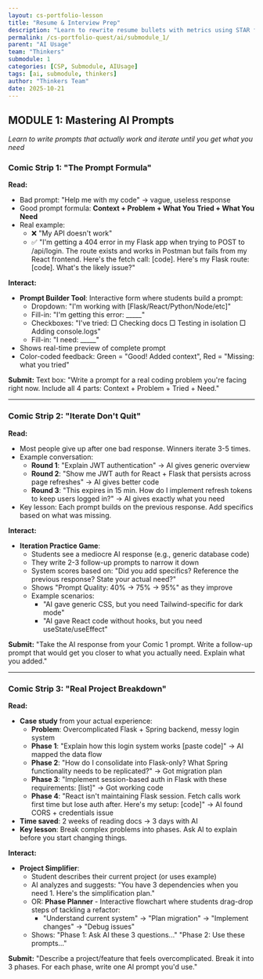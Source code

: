 ```yaml
---
layout: cs-portfolio-lesson
title: "Resume & Interview Prep"
description: "Learn to rewrite resume bullets with metrics using STAR format and prepare for the three most common interview questions by recording and analyzing your responses."
permalink: /cs-portfolio-quest/ai/submodule_1/
parent: "AI Usage"
team: "Thinkers"
submodule: 1
categories: [CSP, Submodule, AIUsage]
tags: [ai, submodule, thinkers]
author: "Thinkers Team"
date: 2025-10-21
---
```


## **MODULE 1: Mastering AI Prompts**
*Learn to write prompts that actually work and iterate until you get what you need*

### Comic Strip 1: "The Prompt Formula"
**Read:**
- Bad prompt: "Help me with my code" → vague, useless response
- Good prompt formula: **Context + Problem + What You Tried + What You Need**
- Real example:
  - ❌ "My API doesn't work"
  - ✅ "I'm getting a 404 error in my Flask app when trying to POST to /api/login. The route exists and works in Postman but fails from my React frontend. Here's the fetch call: [code]. Here's my Flask route: [code]. What's the likely issue?"

**Interact:** 
- **Prompt Builder Tool**: Interactive form where students build a prompt:
  - Dropdown: "I'm working with [Flask/React/Python/Node/etc]"
  - Fill-in: "I'm getting this error: _____"
  - Checkboxes: "I've tried: □ Checking docs □ Testing in isolation □ Adding console.logs"
  - Fill-in: "I need: _____"
- Shows real-time preview of complete prompt
- Color-coded feedback: Green = "Good! Added context", Red = "Missing: what you tried"

**Submit:**
Text box: "Write a prompt for a real coding problem you're facing right now. Include all 4 parts: Context + Problem + Tried + Need."

---

### Comic Strip 2: "Iterate Don't Quit"
**Read:**
- Most people give up after one bad response. Winners iterate 3-5 times.
- Example conversation:
  - **Round 1**: "Explain JWT authentication" → AI gives generic overview
  - **Round 2**: "Show me JWT auth for React + Flask that persists across page refreshes" → AI gives better code
  - **Round 3**: "This expires in 15 min. How do I implement refresh tokens to keep users logged in?" → AI gives exactly what you need
- Key lesson: Each prompt builds on the previous response. Add specifics based on what was missing.

**Interact:**
- **Iteration Practice Game**: 
  - Students see a mediocre AI response (e.g., generic database code)
  - They write 2-3 follow-up prompts to narrow it down
  - System scores based on: "Did you add specifics? Reference the previous response? State your actual need?"
  - Shows "Prompt Quality: 40% → 75% → 95%" as they improve
  - Example scenarios:
    - "AI gave generic CSS, but you need Tailwind-specific for dark mode"
    - "AI gave React code without hooks, but you need useState/useEffect"

**Submit:**
"Take the AI response from your Comic 1 prompt. Write a follow-up prompt that would get you closer to what you actually need. Explain what you added."

---

### Comic Strip 3: "Real Project Breakdown"
**Read:**
- **Case study** from your actual experience:
  - **Problem**: Overcomplicated Flask + Spring backend, messy login system
  - **Phase 1**: "Explain how this login system works [paste code]" → AI mapped the data flow
  - **Phase 2**: "How do I consolidate into Flask-only? What Spring functionality needs to be replicated?" → Got migration plan
  - **Phase 3**: "Implement session-based auth in Flask with these requirements: [list]" → Got working code
  - **Phase 4**: "React isn't maintaining Flask session. Fetch calls work first time but lose auth after. Here's my setup: [code]" → AI found CORS + credentials issue
- **Time saved**: 2 weeks of reading docs → 3 days with AI
- **Key lesson**: Break complex problems into phases. Ask AI to explain before you start changing things.

**Interact:**
- **Project Simplifier**:
  - Student describes their current project (or uses example)
  - AI analyzes and suggests: "You have 3 dependencies when you need 1. Here's the simplification plan."
  - OR: **Phase Planner** - Interactive flowchart where students drag-drop steps of tackling a refactor:
    - "Understand current system" → "Plan migration" → "Implement changes" → "Debug issues"
  - Shows: "Phase 1: Ask AI these 3 questions..." "Phase 2: Use these prompts..."

**Submit:**
"Describe a project/feature that feels overcomplicated. Break it into 3 phases. For each phase, write one AI prompt you'd use."